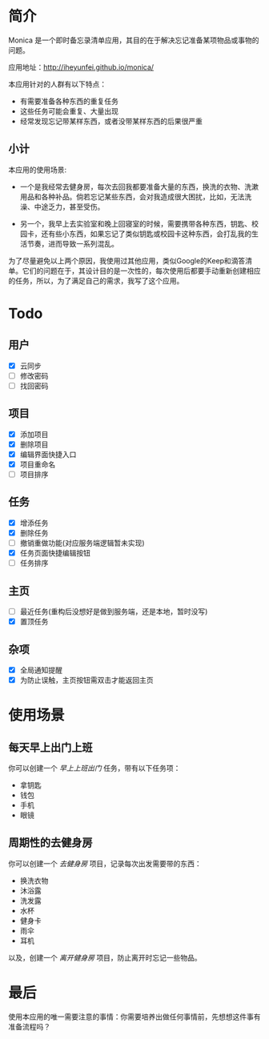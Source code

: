 # 简介


Monica 是一个即时备忘录清单应用，其目的在于解决忘记准备某项物品或事物的问题。

应用地址：http://iheyunfei.github.io/monica/

本应用针对的人群有以下特点：

- 有需要准备各种东西的重复任务
- 这些任务可能会重复、大量出现
- 经常发现忘记带某样东西，或者没带某样东西的后果很严重

## 小计

本应用的使用场景:

- 一个是我经常去健身房，每次去回我都要准备大量的东西，换洗的衣物、洗漱用品和各种补品。倘若忘记某些东西，会对我造成很大困扰，比如，无法洗澡、中途乏力，甚至受伤。

- 另一个，我早上去实验室和晚上回寝室的时候，需要携带各种东西，钥匙、校园卡，还有些小东西，如果忘记了类似钥匙或校园卡这种东西，会打乱我的生活节奏，进而导致一系列混乱。

为了尽量避免以上两个原因，我使用过其他应用，类似Google的Keep和滴答清单。它们的问题在于，其设计目的是一次性的，每次使用后都要手动重新创建相应的任务，所以，为了满足自己的需求，我写了这个应用。

# Todo

## 用户

- [x] 云同步
- [ ] 修改密码
- [ ] 找回密码

## 项目

- [x] 添加项目
- [x] 删除项目
- [x] 编辑界面快捷入口
- [x] 项目重命名
- [ ] 项目排序

## 任务

- [x] 增添任务
- [x] 删除任务
- [ ] 撤销重做功能(对应服务端逻辑暂未实现)
- [x] 任务页面快捷编辑按钮
- [ ] 任务排序

## 主页

- [ ] 最近任务(重构后没想好是做到服务端，还是本地，暂时没写)
- [x] 置顶任务

## 杂项

- [x] 全局通知提醒
- [x] 为防止误触，主页按钮需双击才能返回主页

# 使用场景

## 每天早上出门上班

你可以创建一个 _早上上班出门_ 任务，带有以下任务项：

- 拿钥匙
- 钱包
- 手机
- 眼镜

## 周期性的去健身房

你可以创建一个 _去健身房_ 项目，记录每次出发需要带的东西：

- 换洗衣物
- 沐浴露
- 洗发露
- 水杯
- 健身卡
- 雨伞
- 耳机

以及，创建一个 _离开健身房_ 项目，防止离开时忘记一些物品。

# 最后

使用本应用的唯一需要注意的事情：你需要培养出做任何事情前，先想想这件事有准备流程吗？
